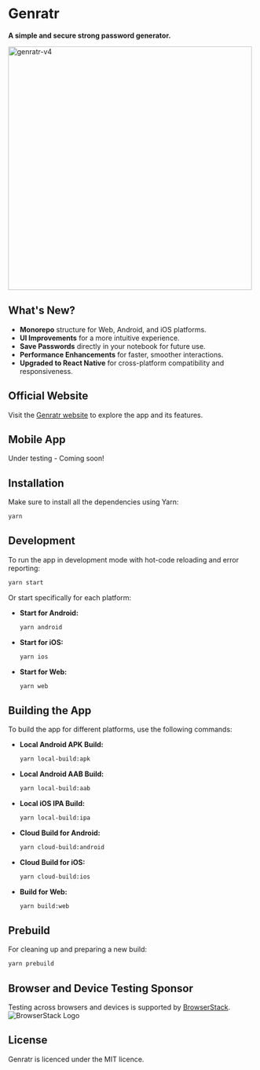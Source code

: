 # Genratr

**A simple and secure strong password generator.**

<img width="496" alt="genratr-v4" src="https://github.com/user-attachments/assets/34944461-14d6-4cee-8174-b12cd3de63db">

## What's New?

- **Monorepo** structure for Web, Android, and iOS platforms.
- **UI Improvements** for a more intuitive experience.
- **Save Passwords** directly in your notebook for future use.
- **Performance Enhancements** for faster, smoother interactions.
- **Upgraded to React Native** for cross-platform compatibility and responsiveness.

## Official Website

Visit the [Genratr website](https://genratr.com) to explore the app and its features.

## Mobile App

Under testing - Coming soon!

## Installation

Make sure to install all the dependencies using Yarn:

```bash
yarn
```

## Development

To run the app in development mode with hot-code reloading and error reporting:

```bash
yarn start
```

Or start specifically for each platform:

- **Start for Android:**

  ```bash
  yarn android
  ```

- **Start for iOS:**

  ```bash
  yarn ios
  ```

- **Start for Web:**

  ```bash
  yarn web
  ```

## Building the App

To build the app for different platforms, use the following commands:

- **Local Android APK Build:**

  ```bash
  yarn local-build:apk
  ```

- **Local Android AAB Build:**

  ```bash
  yarn local-build:aab
  ```

- **Local iOS IPA Build:**

  ```bash
  yarn local-build:ipa
  ```

- **Cloud Build for Android:**

  ```bash
  yarn cloud-build:android
  ```

- **Cloud Build for iOS:**

  ```bash
  yarn cloud-build:ios
  ```

- **Build for Web:**

  ```bash
  yarn build:web
  ```

## Prebuild

For cleaning up and preparing a new build:

```bash
yarn prebuild
```

## Browser and Device Testing Sponsor

Testing across browsers and devices is supported by [BrowserStack](http://browserstack.com/).  
![BrowserStack Logo](https://user-images.githubusercontent.com/6112201/55602201-28b01600-57b0-11e9-99c5-33e8e2dab268.png)

## License

Genratr is licenced under the MIT licence.
